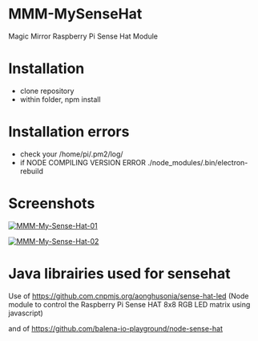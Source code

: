 # MMM-MySenseHat
Magic Mirror Raspberry Pi Sense Hat Module

# Installation
* clone repository
* within folder, npm install

# Installation errors
* check your /home/pi/.pm2/log/
* if NODE COMPILING VERSION ERROR
  ./node_modules/.bin/electron-rebuild

# Screenshots
<a href="https://ibb.co/JcQVydY"><img src="https://i.ibb.co/x2HWfsn/MMM-My-Sense-Hat-01.png" alt="MMM-My-Sense-Hat-01" border="0"></a>

<a href="https://ibb.co/8YZgypY"><img src="https://i.ibb.co/Dr2fByr/MMM-My-Sense-Hat-02.png" alt="MMM-My-Sense-Hat-02" border="0"></a>

# Java librairies used for sensehat
Use of https://github.com.cnpmjs.org/aonghusonia/sense-hat-led
(Node module to control the Raspberry Pi Sense HAT 8x8 RGB LED matrix using javascript)

and of https://github.com/balena-io-playground/node-sense-hat
